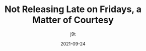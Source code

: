 ---
author: j9t
date: 2021-09-24
hidden: true
tags:
  - releasing
  - meta
target_url: https://meiert.com/en/blog/not-releasing-on-fridays/
title: Not Releasing Late on Fridays, a Matter of Courtesy
---